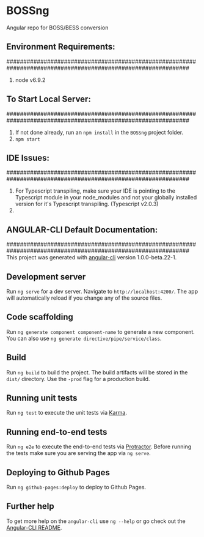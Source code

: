 # BOSSng
Angular repo for BOSS/BESS conversion

## Environment Requirements:
##############################################################################################################
1. node v6.9.2


## To Start Local Server:
##############################################################################################################
1. If not done already, run an `npm install` in the `BOSSng` project folder.
1. `npm start`



## IDE Issues:
##############################################################################################################
1. For Typescript transpiling, make sure your IDE is pointing to the Typescript module in your node_modules 
    and not your globally installed version for it's Typescript transpiling. (Typescript v2.0.3)
2. 



## ANGULAR-CLI Default Documentation:
##############################################################################################################
This project was generated with [angular-cli](https://github.com/angular/angular-cli) version 1.0.0-beta.22-1.

## Development server
Run `ng serve` for a dev server. Navigate to `http://localhost:4200/`. The app will automatically reload if you change any of the source files.

## Code scaffolding

Run `ng generate component component-name` to generate a new component. You can also use `ng generate directive/pipe/service/class`.

## Build

Run `ng build` to build the project. The build artifacts will be stored in the `dist/` directory. Use the `-prod` flag for a production build.

## Running unit tests

Run `ng test` to execute the unit tests via [Karma](https://karma-runner.github.io).

## Running end-to-end tests

Run `ng e2e` to execute the end-to-end tests via [Protractor](http://www.protractortest.org/).
Before running the tests make sure you are serving the app via `ng serve`.

## Deploying to Github Pages

Run `ng github-pages:deploy` to deploy to Github Pages.

## Further help

To get more help on the `angular-cli` use `ng --help` or go check out the [Angular-CLI README](https://github.com/angular/angular-cli/blob/master/README.md).
